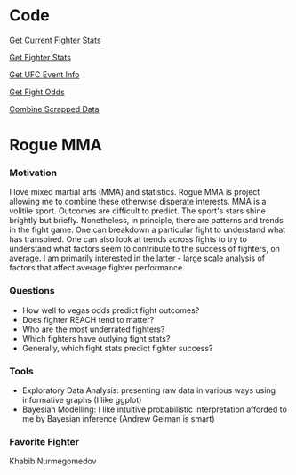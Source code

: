 # Code 

[Get Current Fighter Stats](https://rogue-mma.github.io/Rogue-MMA/Data-Collection/get_current_fighter_stats.html)

[Get Fighter Stats](https://rogue-mma.github.io/Rogue-MMA/Data-Collection/get_fighter_stats.html)

[Get UFC Event Info](https://rogue-mma.github.io/Rogue-MMA/Data-Collection/get_event_info.html)

[Get Fight Odds](https://rogue-mma.github.io/Rogue-MMA/Data-Collection/get_fight_odds.html)

[Combine Scrapped Data](https://rogue-mma.github.io/Rogue-MMA/Data-Collection/combine_scrapped_data.html)

# Rogue MMA

### Motivation

I love mixed martial arts (MMA) and statistics. Rogue MMA is project allowing me to combine these otherwise disperate interests. MMA is a volitile sport. Outcomes are difficult to predict. The sport's stars shine brightly but briefly. Nonetheless, in principle, there are patterns and trends in the fight game. One can breakdown a particular fight to understand what has transpired. One can also look at trends across fights to try to understand what factors seem to contribute to the success of fighters, on average. I am primarily interested in the latter - large scale analysis of factors that affect average fighter performance.

### Questions

- How well to vegas odds predict fight outcomes?
- Does fighter REACH tend to matter?
- Who are the most underrated fighters?
- Which fighters have outlying fight stats?
- Generally, which fight stats predict fighter success? 

### Tools

- Exploratory Data Analysis: presenting raw data in various ways using informative graphs (I like ggplot)
- Bayesian Modelling: I like intuitive probabilistic interpretation afforded to me by Bayesian inference (Andrew Gelman is smart)

### Favorite Fighter

Khabib Nurmegomedov 
